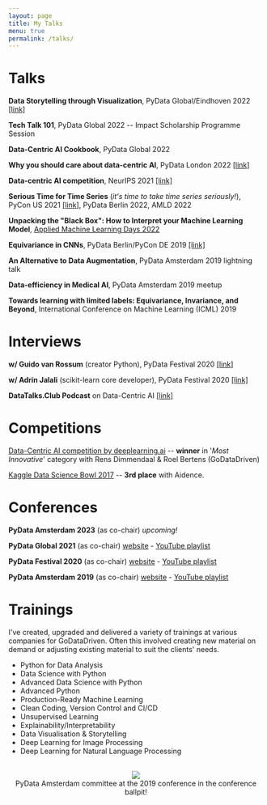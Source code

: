 ```yaml
---
layout: page
title: My Talks
menu: true
permalink: /talks/
---
```


<!--I've delivered, attended and organised a fair bit of talks, workshops and trainings throughout the years. Here's a selection of:
 - [Talks](#talks)
 - [Interviews](#interviews)
 - [Competitions](#competitions)
 - [Trainings](#trainings)
 - [Conferences](#conferences) -->

<a name="talks"></a>
# Talks

**Data Storytelling through Visualization**, PyData Global/Eindhoven 2022 [[link]](https://www.youtube.com/watch?v=eMGF9AeO-sM&t)

**Tech Talk 101**, PyData Global 2022 -- Impact Scholarship Programme Session 

**Data-Centric AI Cookbook**, PyData Global 2022 

**Why you should care about data-centric AI**, PyData London 2022 [[link]](https://www.youtube.com/watch?v=vgtdPwUrP5I)

**Data-centric AI competition**, NeurIPS 2021 [[link]](https://neurips.cc/virtual/2021/workshop/21860#collapse-sl-38305)

**Serious Time for Time Series** (*it's time to take time series seriously!*), PyCon US 2021 [[link]](https://www.youtube.com/watch?v=nT6UsVgJ0xw), PyData Berlin 2022, AMLD 2022

**Unpacking the "Black Box": How to Interpret your Machine Learning Model**, [Applied Machine Learning Days 2022](https://appliedmldays.org/events/amld-epfl-2022/workshops/unpacking-the-black-box-how-to-interpret-your-machine-learning-model)

**Equivariance in CNNs**, PyData Berlin/PyCon DE 2019 [[link]](https://www.youtube.com/watch?v=t7U-Z5a7oWw&t=3s)

**An Alternative to Data Augmentation**, PyData Amsterdam 2019 lightning talk

**Data-efficiency in Medical AI**, PyData Amsterdam 2019 meetup

**Towards learning with limited labels: Equivariance, Invariance, and Beyond**, International Conference on Machine Learning (ICML) 2019 

<a name="interviews"></a>
# Interviews
**w/ Guido van Rossum** (creator Python), PyData Festival  2020  [[link]](https://www.youtube.com/watch?v=eJUwlzR_hCY)

**w/ Adrin Jalali** (scikit-learn core developer), PyData Festival 2020 
[[link]](https://www.youtube.com/watch?v=0tXIkjClGOs)

**DataTalks.Club Podcast** on Data-Centric AI [[link]](https://datatalks.club/podcast/s12e03-data-centric-ai.html)

	
<a name="competitions"></a>
# Competitions

[Data-Centric AI competition by deeplearning.ai](https://https-deeplearning-ai.github.io/data-centric-comp/) -- **winner** in '*Most Innovative*' category with Rens Dimmendaal & Roel Bertens (GoDataDriven)

[Kaggle Data Science Bowl 2017](https://www.kaggle.com/c/data-science-bowl-2017) -- **3rd place** with Aidence.


<a name="conferences"></a>
# Conferences
**PyData Amsterdam 2023** (as co-chair) _upcoming!_

**PyData Global 2021** (as co-chair)
	[website](https://pydata.org/global2021/) - [YouTube playlist](https://www.youtube.com/watch?v=51FAin5RyHY&list=PLGVZCDnMOq0qlw7eLuNIvoUTisSfDbjmq)
	
**PyData Festival 2020** (as co-chair)
	[website](https://pydata.org/amsterdam2019/schedule/) - [YouTube playlist](https://www.youtube.com/playlist?list=PLGVZCDnMOq0q7_6SdrC2wRtdkojGBTAht)
	
**PyData Amsterdam 2019** (as co-chair)
	[website](https://pydata.org/amsterdam2019/) - [YouTube playlist](https://www.youtube.com/playlist?list=PLGVZCDnMOq0q7_6SdrC2wRtdkojGBTAht)
	

<a name="trainings"></a>
# Trainings
I've created, upgraded and delivered a variety of trainings  at various companies for GoDataDriven. Often this involved creating new material on demand or adjusting existing material to suit the clients' needs. 


* Python for Data Analysis
* Data Science with Python 
* Advanced Data Science with Python 
* Advanced Python
* Production-Ready Machine Learning 
* Clean Coding, Version Control and CI/CD
* Unsupervised Learning 
* Explainability/Interpretability 
* Data Visualisation & Storytelling
* Deep Learning for Image Processing 
* Deep Learning for Natural Language Processing 

<!--#### PyData Festival 2020 (co-chair)
A week-long online festival to serve as an alternative to the IRL conference. Each day had a dedicated theme (Engineering, Fairness & Data, Open Source, Python, Applications) and sessions during breakfast (tutorials/workshops), lunch (panels, interviews, sprint preparation sessions) and after dinner (talks).

 Highlights include: interviews with the creator of Python (Guido van Rossum), core developer of Scikit Learn (Adrin Jalali), release managers of Python 3.8/3.9 (Łukasz Langa) and Python 3.10/3.11 (Pablo Galindo Salgado) and a Pandas sprint lead by a Pandas maintainer (Marco Gorelli).

 [[conference website]](https://amsterdam.pydata.org) - [[YouTube playlist]](https://www.youtube.com/playlist?list=PLGVZCDnMOq0oX4ymLgldSvpfiZj-S8-fH)



#### PyData Amsterdam 2019 (co-chair)
A three-day conference hosted at GoDataDriven and Booking.com HQ. The conference in numbers: 2 keynotes, 4 tutorials, 30 talks, 45 speakers, >350 attendees, 11 sponsors, 1 ballpit.

[[conference website]](https://pydata.org/amsterdam2019/schedule/) - [[YouTube playlist]](https://www.youtube.com/playlist?list=PLGVZCDnMOq0q7_6SdrC2wRtdkojGBTAht) -->

<br>
<center>
<img src='../assets/ballpit.gif'>
	<br>
 PyData Amsterdam committee at the 2019 conference in the conference ballpit!</center>


<!-- ## Training
Trainings given and co-developed:
* Data Wrangling & Visualisation
* Basics of Machine Learning
* Python Essentials
* Deep Learning for Computer Vision
* Predictive Modeling & Machine Learning
* Advanced Data Science
* Clean Coding, Version Control, CI/CD
* Data Science w/ Python
* Advanced Python Developer & Machine Learning in Production -->
